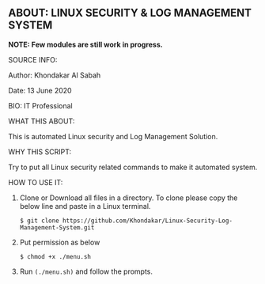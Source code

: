 ## ABOUT: LINUX SECURITY & LOG MANAGEMENT SYSTEM

**NOTE: Few modules are still work in progress.**
         
SOURCE INFO:

Author: Khondakar Al Sabah

Date: 13 June 2020

BIO: IT Professional


WHAT THIS ABOUT:

This is automated Linux security and Log Management Solution.

WHY THIS SCRIPT:

Try to put all Linux security related commands to make it automated system.

HOW TO USE IT:

1. Clone or Download all files in a directory. To clone please copy the below line and paste in a Linux terminal.

   ```$ git clone https://github.com/Khondakar/Linux-Security-Log-Management-System.git```
   
2. Put permission as below

   ```$ chmod +x ./menu.sh```
   
2. Run `(./menu.sh)` and follow the prompts.

